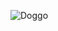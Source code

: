 ![Doggo](https://images.pexels.com/photos/2007/animal-dog-pet-cute.jpg?auto=compress&cs=tinysrgb&h=350)

